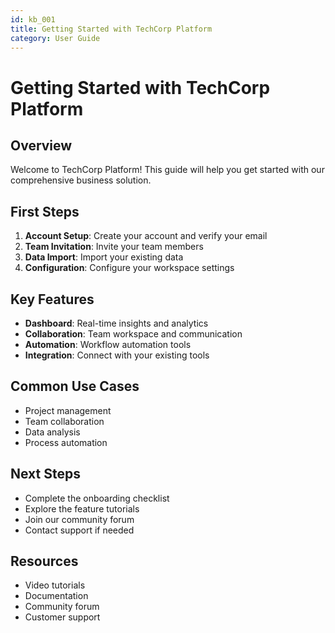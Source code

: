 ```yaml
---
id: kb_001
title: Getting Started with TechCorp Platform
category: User Guide
---
```


# Getting Started with TechCorp Platform

## Overview
Welcome to TechCorp Platform! This guide will help you get started with our comprehensive business solution.

## First Steps
1. **Account Setup**: Create your account and verify your email
2. **Team Invitation**: Invite your team members
3. **Data Import**: Import your existing data
4. **Configuration**: Configure your workspace settings

## Key Features
- **Dashboard**: Real-time insights and analytics
- **Collaboration**: Team workspace and communication
- **Automation**: Workflow automation tools
- **Integration**: Connect with your existing tools

## Common Use Cases
- Project management
- Team collaboration
- Data analysis
- Process automation

## Next Steps
- Complete the onboarding checklist
- Explore the feature tutorials
- Join our community forum
- Contact support if needed

## Resources
- Video tutorials
- Documentation
- Community forum
- Customer support